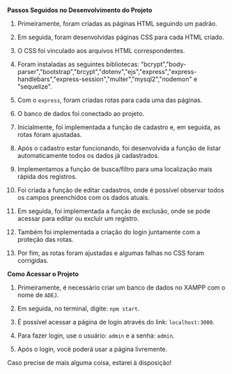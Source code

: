 **Passos Seguidos no Desenvolvimento do Projeto**

1. Primeiramente, foram criadas as páginas HTML seguindo um padrão.

2. Em seguida, foram desenvolvidas páginas CSS para cada HTML criado.

3. O CSS foi vinculado aos arquivos HTML correspondentes.

4. Foram instaladas as seguintes bibliotecas: "bcrypt","body-parser","bootstrap","brcypt","dotenv","ejs","express","express-handlebars","express-session","multer","mysql2","nodemon" e "sequelize".

5. Com o `express`, foram criadas rotas para cada uma das páginas.

6. O banco de dados foi conectado ao projeto.

7. Inicialmente, foi implementada a função de cadastro e, em seguida, as rotas foram ajustadas.

8. Após o cadastro estar funcionando, foi desenvolvida a função de listar automaticamente todos os dados já cadastrados.

9. Implementamos a função de busca/filtro para uma localização mais rápida dos registros.

10. Foi criada a função de editar cadastros, onde é possível observar todos os campos preenchidos com os dados atuais.

11. Em seguida, foi implementada a função de exclusão, onde se pode acessar para editar ou excluir um registro.

12. Também foi implementada a criação do login juntamente com a proteção das rotas.

13. Por fim, as rotas foram ajustadas e algumas falhas no CSS foram corrigidas.

**Como Acessar o Projeto**

1. Primeiramente, é necessário criar um banco de dados no XAMPP com o nome de `ADEJ`.

2. Em seguida, no terminal, digite: `npm start`.

3. É possível acessar a página de login através do link: `localhost:3000`.

4. Para fazer login, use o usuário: `admin` e a senha: `admin`.

5. Após o login, você poderá usar a página livremente.

Caso precise de mais alguma coisa, estarei à disposição!